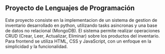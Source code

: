 ## Proyecto de Lenguajes de Programación
Este proyecto consiste en la implementacion de un sistema de gestion de inventario desarrollado en python, utilizando tasks asincronas y una base de datos no relacional (MongoDB). El sistema permite realizar operaciones CRUD (Crear, Leer, Actualizar, Eliminar) sobre los productos del inventario. Para frontend se utiliza HTML, CSS y JavaScript, con un enfoque en la simplicidad y la funcionalidad.